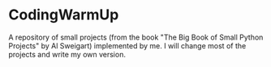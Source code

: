 # CodingWarmUp
A repository of small projects (from the book "The Big Book of Small Python Projects" by Al Sweigart) implemented by me. I will change most of the projects and write my own version.
